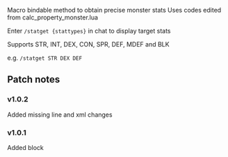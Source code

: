 Macro bindable method to obtain precise monster stats
Uses codes edited from calc_property_monster.lua

Enter `/statget {stattypes}` in chat to display target stats

Supports STR, INT, DEX, CON, SPR, DEF, MDEF and BLK

e.g.
`/statget STR DEX DEF`



Patch notes
---
### v1.0.2
Added missing line and xml changes

### v1.0.1
Added block
